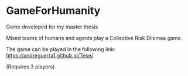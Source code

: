 # GameForHumanity
Game developed for my master thesis

Mixed teams of humans and agents play a Collective Risk Dilemaa game.

The game can be played in the following link: https://andreguerra1.github.io/Tese/

(Requires 3 players)
